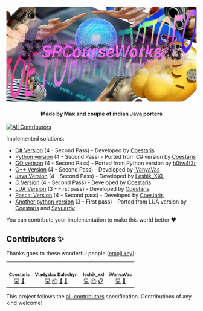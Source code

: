 <p align="center">
  <div align="center"><a href="https://github.com/Coestaris/SPCourseWorks"><img src="https://github.com/Coestaris/SPCourseWorks/blob/master/logo.png?raw=true" /></a></div>
  <h4 align="center">Made by Max and couple of indian Java porters</h4>
</p>

<!-- ALL-CONTRIBUTORS-BADGE:START - Do not remove or modify this section -->
[![All Contributors](https://img.shields.io/badge/all_contributors-4-orange.svg?style=flat-square)](#contributors-)
<!-- ALL-CONTRIBUTORS-BADGE:END -->

Implemented solutions:
* [C# Version](https://github.com/Coestaris/SPCourseWorks/tree/master/csharp) (4 - Second Pass) - Developed by [Coestaris](https://github.com/Coestaris)
* [Python version](https://github.com/Coestaris/SPCourseWorks/tree/master/python) (4 - Second Pass) - Ported from C# version by [Coestaris](https://github.com/Coestaris)
* [GO verison](https://github.com/Coestaris/SPCourseWorks/tree/master/go) (4 - Second Pass) - Ported from Python version by [h0tw4t3r](https://github.com/h0tw4t3r)
* [C++ Version](https://github.com/Coestaris/SPCourseWorks/tree/master/cpp) (4 - Second Pass) - Developed by [iVanyaVas](https://github.com/iVanyaVas)
* [Java Version](https://github.com/Coestaris/SPCourseWorks/tree/master/java) (4 - Second Pass) - Developed by [Leshik_XXL](https://github.com/leshik-xxl)
* [C Version](https://github.com/Coestaris/SPCourseWorks/tree/master/c) (4 - Second Pass) - Developed by [Coestaris](https://github.com/Coestaris)
* [LUA Version](https://github.com/Coestaris/SPCourseWorks/tree/master/lua) (3 - First pass) - Developed by [Coestaris](https://github.com/Coestaris)
* [Pascal Version](https://github.com/Coestaris/SPCourseWorks/tree/master/pas) (4 - Second pass) - Developed by [Coestaris](https://github.com/Coestaris)
* [Another python version](https://github.com/Coestaris/SPCourseWorks/tree/master/python2) (3 - First pass) - Ported from LUA version by [Coestaris](https://github.com/Coestaris) and [Savuardy](https://github.com/savuardy)

You can contribute your implementation to make this world better ❤️

## Contributors ✨

Thanks goes to these wonderful people ([emoji key](https://allcontributors.org/docs/en/emoji-key)):

<!-- ALL-CONTRIBUTORS-LIST:START - Do not remove or modify this section -->
<!-- prettier-ignore-start -->
<!-- markdownlint-disable -->
<table>
  <tr>
    <td align="center"><a href="https://github.com/Coestaris"><img src="https://avatars1.githubusercontent.com/u/19210828?v=4" width="100px;" alt=""/><br /><sub><b>Coestaris</b></sub></a><br /><a href="https://github.com/Coestaris/SPCourseWorks/commits?author=Coestaris" title="Code">💻</a> <a href="#ideas-Coestaris" title="Ideas, Planning, & Feedback">🤔</a></td>
    <td align="center"><a href="https://github.com/h0tw4t3r"><img src="https://avatars0.githubusercontent.com/u/35642018?v=4" width="100px;" alt=""/><br /><sub><b>Vladyslav Dalechyn</b></sub></a><br /><a href="https://github.com/Coestaris/SPCourseWorks/commits?author=h0tw4t3r" title="Code">💻</a> <a href="#platform-h0tw4t3r" title="Packaging/porting to new platform">📦</a> <a href="#blog-h0tw4t3r" title="Blogposts">📝</a> <a href="#design-h0tw4t3r" title="Design">🎨</a></td>
    <td align="center"><a href="https://github.com/leshik-xxl"><img src="https://avatars2.githubusercontent.com/u/47663634?v=4" width="100px;" alt=""/><br /><sub><b>leshik_xxl</b></sub></a><br /><a href="https://github.com/Coestaris/SPCourseWorks/commits?author=leshik-xxl" title="Code">💻</a> <a href="#platform-leshik-xxl" title="Packaging/porting to new platform">📦</a> <a href="#eventOrganizing-leshik-xxl" title="Event Organizing">📋</a></td>
    <td align="center"><a href="https://github.com/iVanyaVas"><img src="https://avatars1.githubusercontent.com/u/49608391?v=4" width="100px;" alt=""/><br /><sub><b>iVanyaVas</b></sub></a><br /><a href="https://github.com/Coestaris/SPCourseWorks/commits?author=iVanyaVas" title="Code">💻</a> <a href="#ideas-iVanyaVas" title="Ideas, Planning, & Feedback">🤔</a></td>
  </tr>
</table>

<!-- markdownlint-enable -->
<!-- prettier-ignore-end -->
<!-- ALL-CONTRIBUTORS-LIST:END -->

This project follows the [all-contributors](https://github.com/all-contributors/all-contributors) specification. Contributions of any kind welcome!
